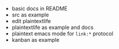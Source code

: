 - basic docs in README
- src as example
- edit plaintextlife
- plaintextlife as example and docs
- plaintext emacs mode for `link:*` protocol
- kanban as example
